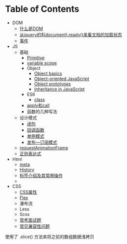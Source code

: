 # Table of Contents
* DOM
  * [什么是DOM](/DOM/什么是DOM.md)
  * [从jquery的$(document).ready()来看文档的加载状态](/DOM/文档的加载状态.md)
  * [事件](/DOM/event.md)
* JS
  * 基础
    * [Primitive](/JS/Primitive.md)
    * [variable scope](/JS/variable_scope.md)
    * Object
      * [Object basics](/JS/Object_basics.md)
      * [Object-oriented JavaScript](/JS/Object-oriented_JavaScript.md)
      * [Object prototypes](/JS/Object_prototypes.md)
      * [Inheritance in JavaScript](/JS/Inheritance.md)
    * ES6
      * [class](/JS/class.md)
    * [apply和call](/JS/apply和call.md)
    * 函数的几种写法
  * 设计模式
    * [闭包](/JS/闭包.md)
    * [回调函数](/JS/callback.md)
    * [单例模式](/JS/单例模式.md)
    * [发布—订阅模式](/JS/JavaScript设计模式——发布订阅模式.md)
  * [requestAnimationFrame](/JS/requestAnimationFrame.md)
  * [正则表达式](/JS/正则表达式.md)
* Html
  * [meta]((/HTML/meta.md))
  * [History](/HTML/History.md)
  * [标签介绍及其常用操作](/HTML/HTML_Tag.md)
  * 
* CSS
  * [CSS属性](/CSS/CSS属性.md)
  * [Flex](/CSS/flex.md)
  * 瀑布流
  * Less
  * Scss
  * [常考面试题](/CSS/50Q.md)
  * [常见兼容性问题](/CSS/兼容性问题.md)

使用了 .slice() 方法来将之前的数组数据浅拷贝